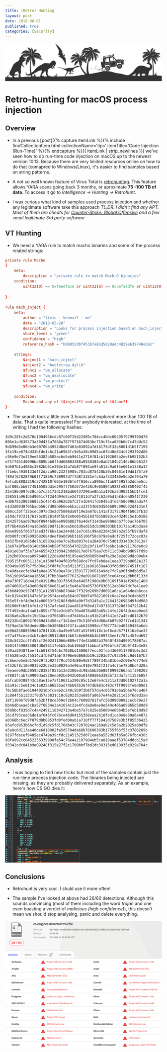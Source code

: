 ```yaml
---
title: (Retro) Hunting
layout: post
date: 2018-06-01
published: true
categories: [Security]
---
```


![Logo](/assets/images/hunt-logo.png)

# Retro-hunting for macOS process injection

## Overview
* In a previous [post]({% capture itemLink %}{% include findCollectionItem.html collectionName='tips' itemTitle='Code Injection (Run-Time)' %}{% endcapture %}{{ itemLink | strip_newlines }}) we've seen how to do run-time code injection on macOS up to the newest version 10.13. Because there are very limited resources online on how to do that (comapred to Windows/Linux), it's easier to find samples based on string patterns.

* A not so well known feature of Virus Total is [retrohunting](https://www.virustotal.com/intelligence/hunting/). This feature allows YARA scans going back 3 months, or aproximate **75 -100 TB of data**. To access it go to *Intelligence →  Hunting →  Retrohunt*. 

* I was curious what kind of samples used process injection and whether any legitimate software take this approach *TL;DR. I didn't find any APT. Most of them are cheats for [Counter-Strike: Global Offensive](https://en.wikipedia.org/wiki/Counter-Strike:_Global_Offensive) and a few small legitimate 3rd party software*

## VT Hunting

* We need a YARA rule to match macho binaries and some of the process related strings:

```conf
private rule Macho
{
    meta:
        description = "private rule to match Mach-O binaries"
    condition:
        uint32(0) == 0xfeedface or uint32(0) == 0xcefaedfe or uint32(0) == 0xfeedfacf or uint32(0) == 0xcffaedfe or uint32(0) == 0xcafebabe or uint32(0) == 0xbebafeca

}

rule mach_inject {
    meta:
        author = "liviu - keemail - me"
        date = "2018-05-28"
        description = "Looks for process injection based on mach_inject project"
        share_level = "green"
        confidence = "high"
        reference_hash = "b00d55dbf45387e81d5d28adc4829e639740eda1"

    strings:
        $inject1 = "mach_inject"
        $inject2 = "bootstrap.dylib"
        $func1 = "vm_allocate"
        $func2 = "vm_deallocate"
        $func3 = "vm_protect"
        $func4 = "vm_write"

    condition:
        Macho and any of ($inject*) and any of ($func*)
}
```

* The search took a little over 3 hours and explored more than 100 TB of data. That's quite impressive! For anybody interested, at the time of writing I had the following hashes:

```
3d9c28fc2d870c1904966cdc87c00735d22989c704cc4bdc00295f9799f99470
806e1cd635573a30d435a7868a787f971674d63bc719cf5ca683b6d7c47ddc52
9d899d6e86db3e90706a3952d8e07463e03092a7d18175df32e8001d1b5f7199
3fe19ce674dd33bfde1c6c21a6964fc9d5a30c09d5ac0fb48e834c5293f92d86
c96e9e73e329ee56382b585ec6e5eb9641e2716f81cb1102605b2eefb95152b3
e71f745140096bd889bbb0ffdd60803488a0550384e8ab2104b2146c86b56127
5d607b1a4086c3982bb61e303e12a7db87f894ae9fa813c9a6f5e601e1338a17
ffbebc4930133dff2daca90c23275985c783cd875428b39c04661e19dd175fa9
f89df67828f9b0ff71869c730997d7f7d8f3351efc6daf333480e9da2ef94a70
4efcdb8883319c3742810f663e1036fe7f936cca890bcf1ab94595fa2ddae5cc
baf005cbb6774516505dd1e295f7750d572e438c9e05804a928fe82850402f45
22e186d09fe28cab7ca5173d1218bd66437296ae8ba1a192ba3d90315bb1fce1
358551a961b5d9051c7f2d4d94e2ce2d71811d7a27c62a9bd1a8dcea0541f230
ed0675528036683c5c45f45a962d2b7c2fe1b941fd5045adfe5450e9962ada74
e1d3d08d8f05badb56c7d88b9b6eebbacca33754b69d556689c096b32d4131ef
d00cc3bff32bcec397ad3e2d75896da0f19e2e6fbc141af3172c904fb0d3fb1d
a19dcf972317617bc8528149f5b42e0e0545b18df0558683ce4d246c5e1b0186
1b425756ad970a0f8944bd0ee990b882f6a4def314dbe8998ddb7fc6ac766705
df76b40a5454a163e5020d7110cea56d1d0ad25dcbd00303bb10172a14bb3aa8
60ae99b5fd6371aed3f76ba1ae244ddc1e7c65c99a822041587a2a55fb97daf8
ddb00fcc958092682684deef8a0d96b3165106f50c879a9adcf725fc72cec03e
b432fb481685de7616583a2e6e7ce2be0937e1a284870c75d01d31433c3913a7
13e67a8fba0b140c50404b58f7d56547d222b20f114f73e6bc1a8c91178de0c8
4681e83af35e71446554233939423dd8817e07675aa7cb711c504bd9d697fd9b
12b2b603ceea097b4861220a99dfd1d5e4e5dd885b04dfa29e3a2e09ddc00eb4
799515fc6031113e1a1508f404f693fb588ce7fc97eb8ae1eee0729b8662a137
03949e0057b7f5d06e26fddfe7ca5d113f212e881639a483fd6d0997451fc187
5c49daeecfe694fa0ea8576e0ea78c135917720651649de7fc7a96fd0db6d5a7
7b61909654d4a165502f7bb38add776232da09168718953ce04cce2dbb6f133d
4ba730f718d4415e8191dbe391f36d1ba6485f2980e8b03189f581ef266e148d
ab740081c549e00d41066e631a01c5e46a78a05730f830312ab36e7dc7e41ea9
45b6d499c957d7331a123978bb87044c7f329d269b7d0691a0ca1a64deab8cce
54c81944301647e6f1d95f4ace8a564c0780d74f5821691c6ca7ee40cdabb25f
765e5fcbf4d0e34e00053f3d108fdb06a9bf7d3245a1c22641526983d9fdd988
08100dfcb51bfe1c2f137afc6e812aad818f68ed1749718137328d7847252b42
77f493edcaf4a01c859cf784e3cb07c70a4078a083a65c24fe226f4dceea0ee8
0436a6a2ba0c15d33aae3766385ccd7d4b5a1ca91b21df441e57a45cd8132b79
68232b418092f0969d15450ccf1d14ee79c510fe54d80a8b07e92ff7cd1d1343
75f9ad3bf86deded0bd0b3098643f3f1cab624989dcf707773db40f39438a6eb
de96d25808959dfb781f33bc6a49e97a9fa53f69110c1ef6cdd6771f16a0ae37
e77a476cece3cbfcde0d8912d6814b67c0e6068b3b109735eefc78fc45fed697
220c5432ccff453cf2602411066e809ef74e43b003b37640f486d009178087ac
55014f59885500fd8d96117e5b5c0ab166b8f1bbbafa795bfc8710b9f41b3e85
539aa393871eef1cb018f54c6c7030bd15006f7ecc92fcb43609117901b6c3d2
4f6520ae2cf5514cdfb9d71a6f8796e6d068db19c3203d77c93354dc9d6167b7
2c6beae5e5d17d029f3b92ff79cd424b80e9d5f789f34ba81bee2c00e7d774e6
ef52bf8c10e9015e22b3e33b0029a4e96ac910e7951f217a4c7ae78b8bd4d28a
f5eaeeb9db3059a20385f057b13e3386edc98a16b36685f8998266aa1f398203
e7883fcab7a0909dad520eea92be042b00a01488d66d383bf33dafa411536854
ebfcab9308f43c38ae15e7af10621a290c85c12e67e4c5211af3d861027f2a1a
b5a91cc5e0134c1e825a06555ad74b693b36f47db883c483c7ff9093fe0d89d1
f6c56b8fae619440210bfcaeb2c249c5b9f3b6f57da4c65791e6a5b6e70ca464
2c884f5b13331f0d57a3831c10c6202353a685fa0657e44e28211e55f6d8d3ae
18f11096fd9d8fa52bff8ce359e72b04c76000781fafc50d0900892cecb70e27
bb46dbaeae5cba57f0834e2a41654c22e4fcda8e0ae9e549c406a09865d589d9
050bbcf835d7c4a42491118342713a4be57a7c825e850094e6064b5efeb19d9d
26cd793cea36de1af046fc676ce46d04155358eea2b10fad1ce0e8e39a6a4872
a0368bcbec7f879d8b0853fd0fed00ab1a718ff77f1842d7587e3b3f8553b425
85afcd953b6bc7dd1d9dc5fd176db43c7207024ac269ab2c5d3a2b2025a08df8
a5a8c0d113ae40de6d18902fa5d5704da68b78606383b1755f66f53c3780289b
9197fdacef9485ec4749a39cfdc21451325d071eaa6a552d63fb5a676fbc438c
98fa992cc0452256339998fa54c76e4a2107984eb5ca819aaef53784ddcb15ad
93342cdc841b9e09248f315e27f2c1709bbf7bd2dc38315ed810935e929e704c
```

## Analysis
* I was hoping to find new tricks but most of the samples contain just the run-time process injection code. The libraries being injected are missing, as they are probably delivered separately. As an example, here's how CS:GO dies it:

<img src="/assets/images/inject-ida.png" alt="Hex Rays" class="figure-body">


## Conclusions

* Retrohunt is very cool. I shuld use it more often!

* The sample I've looked at above had 26/60 detections. Although this sounds convincing (most of them including the word *trojan* and one even boasting a verdict of *malicious (high confidence)*), this doesn't mean we should stop analysing, panic and delete everything. 

<img src="/assets/images/inject-detections.png" alt="VT scan results" class="figure-body">


